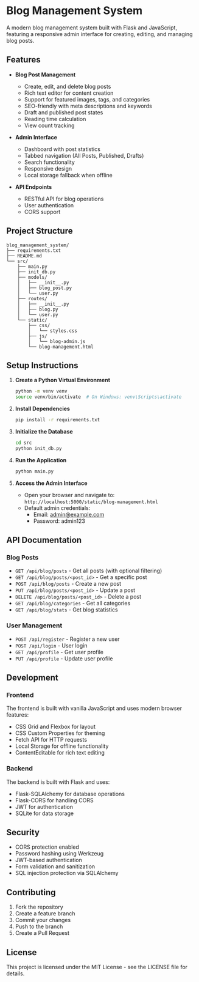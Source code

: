 # Blog Management System

A modern blog management system built with Flask and JavaScript, featuring a responsive admin interface for creating, editing, and managing blog posts.

## Features

- **Blog Post Management**
  - Create, edit, and delete blog posts
  - Rich text editor for content creation
  - Support for featured images, tags, and categories
  - SEO-friendly with meta descriptions and keywords
  - Draft and published post states
  - Reading time calculation
  - View count tracking

- **Admin Interface**
  - Dashboard with post statistics
  - Tabbed navigation (All Posts, Published, Drafts)
  - Search functionality
  - Responsive design
  - Local storage fallback when offline

- **API Endpoints**
  - RESTful API for blog operations
  - User authentication
  - CORS support

## Project Structure

```
blog_management_system/
├── requirements.txt
├── README.md
└── src/
    ├── main.py
    ├── init_db.py
    ├── models/
    │   ├── __init__.py
    │   ├── blog_post.py
    │   └── user.py
    ├── routes/
    │   ├── __init__.py
    │   ├── blog.py
    │   └── user.py
    └── static/
        ├── css/
        │   └── styles.css
        ├── js/
        │   └── blog-admin.js
        └── blog-management.html
```

## Setup Instructions

1. **Create a Python Virtual Environment**
   ```bash
   python -m venv venv
   source venv/bin/activate  # On Windows: venv\Scripts\activate
   ```

2. **Install Dependencies**
   ```bash
   pip install -r requirements.txt
   ```

3. **Initialize the Database**
   ```bash
   cd src
   python init_db.py
   ```

4. **Run the Application**
   ```bash
   python main.py
   ```

5. **Access the Admin Interface**
   - Open your browser and navigate to: `http://localhost:5000/static/blog-management.html`
   - Default admin credentials:
     - Email: admin@example.com
     - Password: admin123

## API Documentation

### Blog Posts

- `GET /api/blog/posts` - Get all posts (with optional filtering)
- `GET /api/blog/posts/<post_id>` - Get a specific post
- `POST /api/blog/posts` - Create a new post
- `PUT /api/blog/posts/<post_id>` - Update a post
- `DELETE /api/blog/posts/<post_id>` - Delete a post
- `GET /api/blog/categories` - Get all categories
- `GET /api/blog/stats` - Get blog statistics

### User Management

- `POST /api/register` - Register a new user
- `POST /api/login` - User login
- `GET /api/profile` - Get user profile
- `PUT /api/profile` - Update user profile

## Development

### Frontend

The frontend is built with vanilla JavaScript and uses modern browser features:

- CSS Grid and Flexbox for layout
- CSS Custom Properties for theming
- Fetch API for HTTP requests
- Local Storage for offline functionality
- ContentEditable for rich text editing

### Backend

The backend is built with Flask and uses:

- Flask-SQLAlchemy for database operations
- Flask-CORS for handling CORS
- JWT for authentication
- SQLite for data storage

## Security

- CORS protection enabled
- Password hashing using Werkzeug
- JWT-based authentication
- Form validation and sanitization
- SQL injection protection via SQLAlchemy

## Contributing

1. Fork the repository
2. Create a feature branch
3. Commit your changes
4. Push to the branch
5. Create a Pull Request

## License

This project is licensed under the MIT License - see the LICENSE file for details.